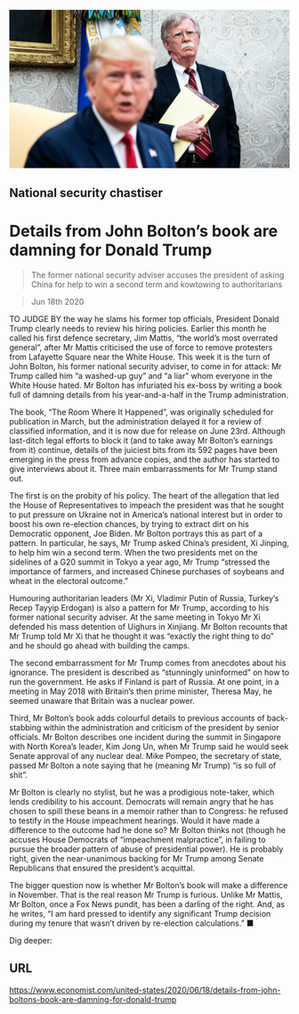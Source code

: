 ![](./images/20200620_USP503.jpg)

## National security chastiser

# Details from John Bolton’s book are damning for Donald Trump

> The former national security adviser accuses the president of asking China for help to win a second term and kowtowing to authoritarians

> Jun 18th 2020

TO JUDGE BY the way he slams his former top officials, President Donald Trump clearly needs to review his hiring policies. Earlier this month he called his first defence secretary, Jim Mattis, “the world’s most overrated general”, after Mr Mattis criticised the use of force to remove protesters from Lafayette Square near the White House. This week it is the turn of John Bolton, his former national security adviser, to come in for attack: Mr Trump called him “a washed-up guy” and “a liar” whom everyone in the White House hated. Mr Bolton has infuriated his ex-boss by writing a book full of damning details from his year-and-a-half in the Trump administration.

The book, “The Room Where It Happened”, was originally scheduled for publication in March, but the administration delayed it for a review of classified information, and it is now due for release on June 23rd. Although last-ditch legal efforts to block it (and to take away Mr Bolton’s earnings from it) continue, details of the juiciest bits from its 592 pages have been emerging in the press from advance copies, and the author has started to give interviews about it. Three main embarrassments for Mr Trump stand out.

The first is on the probity of his policy. The heart of the allegation that led the House of Representatives to impeach the president was that he sought to put pressure on Ukraine not in America’s national interest but in order to boost his own re-election chances, by trying to extract dirt on his Democratic opponent, Joe Biden. Mr Bolton portrays this as part of a pattern. In particular, he says, Mr Trump asked China’s president, Xi Jinping, to help him win a second term. When the two presidents met on the sidelines of a G20 summit in Tokyo a year ago, Mr Trump “stressed the importance of farmers, and increased Chinese purchases of soybeans and wheat in the electoral outcome.”

Humouring authoritarian leaders (Mr Xi, Vladimir Putin of Russia, Turkey’s Recep Tayyip Erdogan) is also a pattern for Mr Trump, according to his former national security adviser. At the same meeting in Tokyo Mr Xi defended his mass detention of Uighurs in Xinjiang. Mr Bolton recounts that Mr Trump told Mr Xi that he thought it was “exactly the right thing to do” and he should go ahead with building the camps.

The second embarrassment for Mr Trump comes from anecdotes about his ignorance. The president is described as “stunningly uninformed” on how to run the government. He asks if Finland is part of Russia. At one point, in a meeting in May 2018 with Britain’s then prime minister, Theresa May, he seemed unaware that Britain was a nuclear power.

Third, Mr Bolton’s book adds colourful details to previous accounts of back-stabbing within the administration and criticism of the president by senior officials. Mr Bolton describes one incident during the summit in Singapore with North Korea’s leader, Kim Jong Un, when Mr Trump said he would seek Senate approval of any nuclear deal. Mike Pompeo, the secretary of state, passed Mr Bolton a note saying that he (meaning Mr Trump) “is so full of shit”.

Mr Bolton is clearly no stylist, but he was a prodigious note-taker, which lends credibility to his account. Democrats will remain angry that he has chosen to spill these beans in a memoir rather than to Congress: he refused to testify in the House impeachment hearings. Would it have made a difference to the outcome had he done so? Mr Bolton thinks not (though he accuses House Democrats of “impeachment malpractice”, in failing to pursue the broader pattern of abuse of presidential power). He is probably right, given the near-unanimous backing for Mr Trump among Senate Republicans that ensured the president’s acquittal.

The bigger question now is whether Mr Bolton’s book will make a difference in November. That is the real reason Mr Trump is furious. Unlike Mr Mattis, Mr Bolton, once a Fox News pundit, has been a darling of the right. And, as he writes, “I am hard pressed to identify any significant Trump decision during my tenure that wasn’t driven by re-election calculations.” ■

Dig deeper:

## URL

https://www.economist.com/united-states/2020/06/18/details-from-john-boltons-book-are-damning-for-donald-trump
